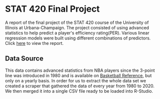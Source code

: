 # STAT 420 Final Project

A report of the final project of the STAT 420 course of the University
of Illinois at Urbana-Champaign. The project consisted of using advanced
statistics to help predict a player's efficiency rating(PER). Various
linear regression models were built using different combinations of
predictors. Click [here](https://jdp8.github.io/projectPages/STAT420_FinalProject/Final_Project_STAT420.html) 
to view the report.

## Data Source

This data contains advanced statistics from NBA players since the 3-point
line was introduced in 1980 and is available on 
[Basketball Reference](https://www.basketball-reference.com), but only on a yearly basis. In order for us to
extract the whole data set we created a scraper that gathered the data 
of every year from 1980 to 2020. We then merged it into a single CSV 
file ready to be loaded into R-Studio.

